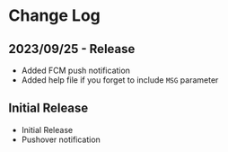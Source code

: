 # Change Log

## 2023/09/25 - Release

* Added FCM push notification
* Added help file if you forget to include `MSG` parameter

## Initial Release
* Initial Release
* Pushover notification</ul>

